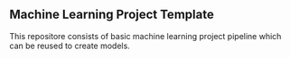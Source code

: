 ## Machine Learning Project Template

This repositore consists of basic machine learning project pipeline which can be reused to create models.
